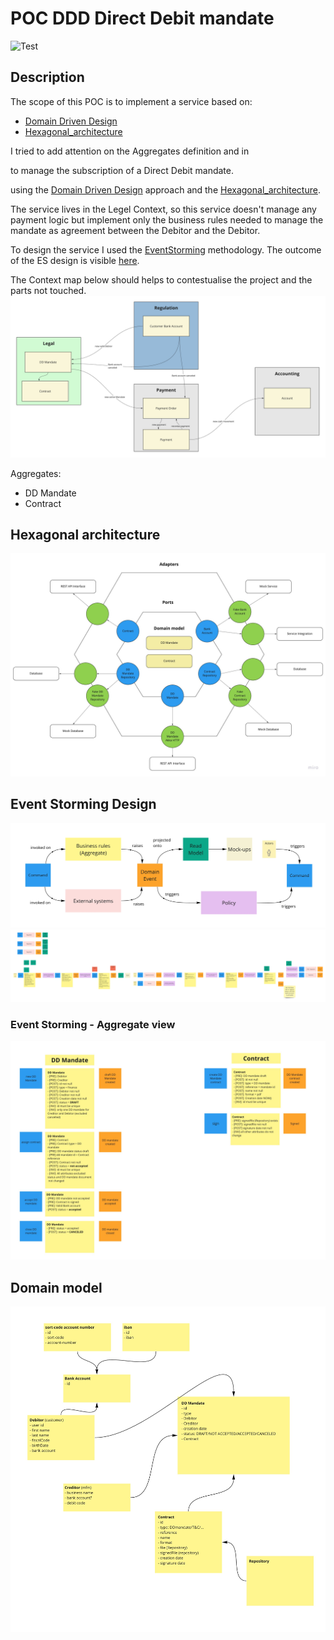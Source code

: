 # POC DDD Direct Debit mandate
![Test](https://github.com/abaddon/POC_DDD_ddmandate/workflows/Test/badge.svg)

## Description

The scope of this POC is to implement a service based on:

 - [Domain Driven Design](https://martinfowler.com/tags/domain%20driven%20design.html)
 - [Hexagonal_architecture](https://en.wikipedia.org/wiki/Hexagonal_architecture_(software))

I tried to add attention on the Aggregates definition and in 

to manage the subscription of a  Direct Debit mandate.

 using the [Domain Driven Design](https://martinfowler.com/tags/domain%20driven%20design.html)  approach and the [Hexagonal_architecture](https://en.wikipedia.org/wiki/Hexagonal_architecture_(software)).

The service lives in the Legel Context, so this service doesn't manage any payment logic but implement only the business rules needed to manage the mandate as agreement between the Debitor and the Debitor.

To design the service I used the [EventStorming](https://www.eventstorming.com/) methodology. The outcome of the ES design is visible [here](#event-storming-design).

The Context map below should helps to contestualise the project and the parts not touched.
![Context Map](https://raw.githubusercontent.com/abaddon/POC_DDD_ddmandate/master/docs/ContextsMap.jpg)

Aggregates: 
- DD Mandate
- Contract

## Hexagonal architecture
![Hexagonal architecture](./docs/HexagonalArchitecture.jpg)

## Event Storming Design

![EventStorming - The picture that explains everything!](./docs/EventStormingDesignLegend.jpg)
![EventStorming - Design](./docs/EventStormingDesign.jpg)
### Event Storming - Aggregate view
![EventStorming - Aggregates](./docs/AggregateDefinition.jpg)

## Domain model
![Domain Model](./docs/DomainModel.jpg)
<!--stackedit_data:
eyJoaXN0b3J5IjpbLTE0NjY4ODc0NSwxODM4MzY0MjUsNTE4Nj
A2MTk2LC0xNDgwNzYwNTUwXX0=
-->